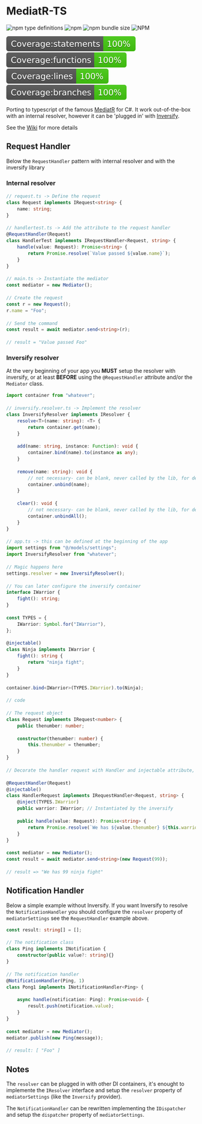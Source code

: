 # MediatR-TS

![npm type definitions](https://img.shields.io/npm/types/mediatr-ts)
![npm](https://img.shields.io/npm/v/mediatr-ts)
![npm bundle size](https://img.shields.io/bundlephobia/min/mediatr-ts)
![NPM](https://img.shields.io/npm/l/mediatr-ts)  

![coverage stmt](badges/badge-statements.svg)
![coverage fx](badges/badge-functions.svg)
![coverage lines](badges/badge-lines.svg)
![coverage branches](badges/badge-branches.svg)

Porting to typescript of the famous [MediatR](https://github.com/jbogard/MediatR) for C#.
It work out-of-the-box with an internal resolver, however it can be 'plugged in' with [Inversify](https://inversify.io/).

See the [Wiki](https://github.com/m4ss1m0g/mediatr-ts/wiki) for more details

## Request Handler

Below the `RequestHandler` pattern with internal resolver and with the inversify library

### Internal resolver

```typescript
// request.ts -> Define the request
class Request implements IRequest<string> {
    name: string;
}

// handlertest.ts -> Add the attribute to the request handler
@RequestHandler(Request)
class HandlerTest implements IRequestHandler<Request, string> {
    handle(value: Request): Promise<string> {
        return Promise.resolve(`Value passed ${value.name}`);
    }
}

// main.ts -> Instantiate the mediator 
const mediator = new Mediator();

// Create the request
const r = new Request();
r.name = "Foo";

// Send the command
const result = await mediator.send<string>(r);

// result = "Value passed Foo"
```

### Inversify resolver

At the very beginning of your app you **MUST** setup the resolver with inversify, or at least **BEFORE** using the `@RequestHandler` attribute and/or the `Mediator` class.

```typescript
import container from "whatever";

// inversify.resolver.ts -> Implement the resolver
class InversifyResolver implements IResolver {
    resolve<T>(name: string): <T> {
        return container.get(name);
    }

    add(name: string, instance: Function): void {
        container.bind(name).to(instance as any);
    }

    remove(name: string): void {
        // not necessary- can be blank, never called by the lib, for debugging / testing only
        container.unbind(name);
    }

    clear(): void {
        // not necessary- can be blank, never called by the lib, for debugging / testing only
        container.unbindAll();
    }
}

// app.ts -> this can be defined at the beginning of the app
import settings from "@/models/settings";
import InversifyResolver from "whatever";

// Magic happens here
settings.resolver = new InversifyResolver();

// You can later configure the inversify container
interface IWarrior {
    fight(): string;
}

const TYPES = {
    IWarrior: Symbol.for("IWarrior"),
};

@injectable()
class Ninja implements IWarrior {
    fight(): string {
        return "ninja fight";
    }
}

container.bind<IWarrior>(TYPES.IWarrior).to(Ninja);

// code

// The request object
class Request implements IRequest<number> {
    public thenumber: number;

    constructor(thenumber: number) {
        this.thenumber = thenumber;
    }
}

// Decorate the handler request with Handler and injectable attribute, notice the warrior property

@RequestHandler(Request)
@injectable()
class HandlerRequest implements IRequestHandler<Request, string> {
    @inject(TYPES.IWarrior)
    public warrior: IWarrior; // Instantiated by the inversify

    public handle(value: Request): Promise<string> {
        return Promise.resolve(`We has ${value.thenumber} ${this.warrior.fight()}`);
    }
}

const mediator = new Mediator();
const result = await mediator.send<string>(new Request(99));

// result => "We has 99 ninja fight"
```

## Notification Handler

Below a simple example without Inversify. If you want Inversify to resolve the `NotificationHandler` you should configure the `resolver` property of `mediatorSettings` see the `RequestHandler` example above.

```typescript
const result: string[] = [];

// The notification class
class Ping implements INotification {
    constructor(public value?: string){}
}

// The notification handler
@NotificationHandler(Ping, 1)
class Pong1 implements INotificationHandler<Ping> {

    async handle(notification: Ping): Promise<void> {
        result.push(notification.value);
    }
}

const mediator = new Mediator();
mediator.publish(new Ping(message));

// result: [ "Foo" ]
```

## Notes

The `resolver` can be plugged in with other DI containers, it's enought to implemente the `IResolver` interface and setup the `resolver` property of `mediatorSettings` (like the `Inversify` provider).

The `NotificationHandler` can be rewritten implementing the `IDispatcher` and setup the `dispatcher` property of `mediatorSettings`.
